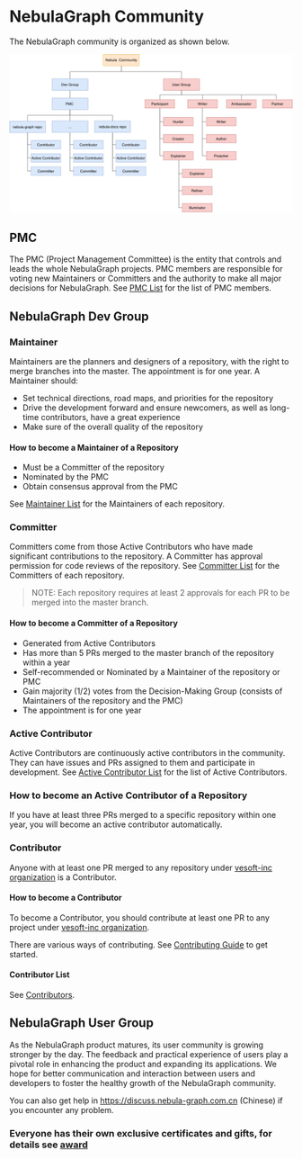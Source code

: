 # NebulaGraph Community

The NebulaGraph community is organized as shown below.

![image](/Community/community-architecture.png)

## PMC

The PMC (Project Management Committee) is the entity that controls and leads the whole NebulaGraph projects.
PMC members are responsible for voting new Maintainers or Committers and the authority to make all major decisions for NebulaGraph. See [PMC List](./pmc-list.md) for the list of PMC members.


## NebulaGraph Dev Group

### Maintainer

Maintainers are the planners and designers of a repository, with the right to merge branches into the master. The appointment is for one year. A Maintainer should:

- Set technical directions, road maps, and priorities for the repository
- Drive the development forward and ensure newcomers, as well as long-time contributors, have a great experience
- Make sure of the overall quality of the repository

#### How to become a Maintainer of a Repository

- Must be a Committer of the repository
- Nominated by the PMC
- Obtain consensus approval from the PMC

See [Maintainer List](./maintainer-list.md) for the Maintainers of each repository.

### Committer

Committers come from those Active Contributors who have made significant contributions to the repository. A Committer has approval permission for code reviews of the repository. See [Committer List](./committer-list.md) for the Committers of each repository.

> NOTE: Each repository requires at least 2 approvals for each PR to be merged into the master branch.

#### How to become a Committer of a Repository

- Generated from Active Contributors
- Has more than 5 PRs merged to the master branch of the repository within a year
- Self-recommended or Nominated by a Maintainer of the repository or PMC
- Gain majority (1/2) votes from the Decision-Making Group (consists of Maintainers of the repository and the PMC)
- The appointment is for one year

### Active Contributor

Active Contributors are continuously active contributors in the community. They can have issues and PRs assigned to them and participate in development. See [Active Contributor List](active-contributor-list.md) for the list of Active Contributors.

### How to become an Active Contributor of a Repository

If you have at least three PRs merged to a specific repository within one year, you will become an active contributor automatically.

### Contributor

Anyone with at least one PR merged to any repository under [vesoft-inc organization](https://github.com/vesoft-inc) is a Contributor.

#### How to become a Contributor

To become a Contributor, you should contribute at least one PR to any project under [vesoft-inc organization](https://github.com/vesoft-inc).

There are various ways of contributing. See [Contributing Guide](./how-to-contribute.md) to get started.

#### Contributor List

See [Contributors](./contributor-list.md).


## NebulaGraph User Group

As the NebulaGraph product matures, its user community is growing stronger by the day. The feedback and practical experience of users play a pivotal role in enhancing the product and expanding its applications. We hope for better communication and interaction between users and developers to foster the healthy growth of the NebulaGraph community.

You can also get help in https://discuss.nebula-graph.com.cn (Chinese) if you encounter any problem.



### Everyone has their own exclusive certificates and gifts, for details see [award](/Community/award.md)